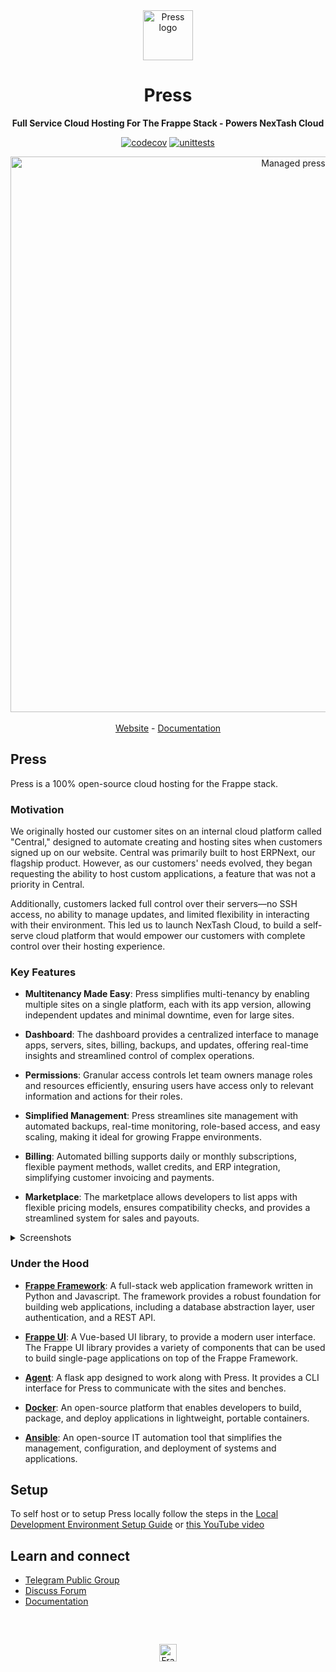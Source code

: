 <div align="center" markdown="1">

<img src="https://frappe.io/files/Group%202%20(1).png" alt="Press logo" width="80"/>
<h1>Press</h1>

**Full Service Cloud Hosting For The Frappe Stack - Powers NexTash Cloud**

[![codecov](https://codecov.io/gh/frappe/press/branch/master/graph/badge.svg?token=0puvH0jUx9)](https://codecov.io/gh/frappe/press)
[![unittests](https://github.com/frappe/press/actions/workflows/main.yaml/badge.svg)](https://github.com/frappe/press/actions/workflows/main.yaml)

</div>

<div align="center">
	<img width="889" alt="Managed press" src="https://github.com/user-attachments/assets/2675e828-d5ed-4527-a038-7742a5cfa3db" />
</div>
<br />
<div align="center">
	<a href="https://frappe.io/press">Website</a>
	-
	<a href="https://docs.frappe.io/cloud/">Documentation</a>
</div>

## Press

Press is a 100% open-source cloud hosting for the Frappe stack.

### Motivation

We originally hosted our customer sites on an internal cloud platform called "Central," designed to automate creating and hosting sites when customers signed up on our website. Central was primarily built to host ERPNext, our flagship product. However, as our customers' needs evolved, they began requesting the ability to host custom applications, a feature that was not a priority in Central.

Additionally, customers lacked full control over their servers—no SSH access, no ability to manage updates, and limited flexibility in interacting with their environment. This led us to launch NexTash Cloud, to build a self-serve cloud platform that would empower our customers with complete control over their hosting experience.

### Key Features

- **Multitenancy Made Easy**: Press simplifies multi-tenancy by enabling multiple sites on a single platform, each with its app version, allowing independent updates and minimal downtime, even for large sites.
- **Dashboard**: The dashboard provides a centralized interface to manage apps, servers, sites, billing, backups, and updates, offering real-time insights and streamlined control of complex operations.

- **Permissions**: Granular access controls let team owners manage roles and resources efficiently, ensuring users have access only to relevant information and actions for their roles.

- **Simplified Management**: Press streamlines site management with automated backups, real-time monitoring, role-based access, and easy scaling, making it ideal for growing Frappe environments.

- **Billing**: Automated billing supports daily or monthly subscriptions, flexible payment methods, wallet credits, and ERP integration, simplifying customer invoicing and payments.

- **Marketplace**: The marketplace allows developers to list apps with flexible pricing models, ensures compatibility checks, and provides a streamlined system for sales and payouts.

<details>
  <summary>Screenshots</summary>

![Dashboard](https://github.com/user-attachments/assets/1904fa3e-39aa-4151-8276-d3cc622ed582)
![Permissions](https://github.com/user-attachments/assets/60da6b5e-8f48-4483-99cf-67886ccc8bd6)
![Bench Group Update](https://github.com/user-attachments/assets/2be6b0ee-084d-4949-8d13-218b5a218d3d)
![Marketplace](https://github.com/user-attachments/assets/2f325737-7929-485d-a670-549f986fd07e)

</details>

### Under the Hood

- [**Frappe Framework**](https://github.com/frappe/frappe): A full-stack web application framework written in Python and Javascript. The framework provides a robust foundation for building web applications, including a database abstraction layer, user authentication, and a REST API.

- [**Frappe UI**](https://github.com/frappe/frappe-ui): A Vue-based UI library, to provide a modern user interface. The Frappe UI library provides a variety of components that can be used to build single-page applications on top of the Frappe Framework.

- [**Agent**](https://github.com/frappe/agent): A flask app designed to work along with Press. It provides a CLI interface for Press to communicate with the sites and benches.

- [**Docker**](https://www.docker.com): An open-source platform that enables developers to build, package, and deploy applications in lightweight, portable containers.

- [**Ansible**](https://www.ansible.com): An open-source IT automation tool that simplifies the management, configuration, and deployment of systems and applications.

## Setup

To self host or to setup Press locally follow the steps in the [Local Development Environment Setup Guide](https://docs.frappe.io/cloud/local-fc-setup) or [this YouTube video](https://www.youtube.com/watch?v=Xb9QHnUrIEk)

## Learn and connect

- [Telegram Public Group](https://t.me/frappecloud)
- [Discuss Forum](https://discuss.frappe.io/c/frappe-cloud/77)
- [Documentation](https://docs.frappe.io/cloud)

<br/>
<br/>
<div align="center" style="padding-top: 0.75rem;">
	<a href="https://frappe.io" target="_blank">
		<picture>
			<source media="(prefers-color-scheme: dark)" srcset="https://frappe.io/files/Frappe-white.png">
			<img src="https://frappe.io/files/Frappe-black.png" alt="Frappe Technologies" height="28"/>
		</picture>
	</a>
</div>
